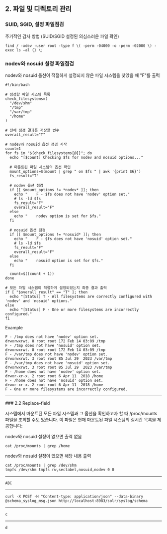## 2. 파일 및 디렉토리 관리

### SUID, SGID, 설정 파일점검

주기적인 감사 방법 (SUID/SGID 설정된 의심스러운 파일 확인)
```
find / -xdev -user root -type f \( -perm -04000 -o -perm -02000 \) -exec ls –al {} \;
```

### nodev와 nosuid 설정 파일점검

nodev와 nosuid 옵션이 적절하게 설정되지 않은 파일 시스템을 찾았을 때 "F"를 출력
```
#!/bin/bash

# 점검할 파일 시스템 목록
check_filesystems=(
  "/dev/shm"
  "/tmp"
  "/var/tmp"
  "/home"
)

# 전체 점검 결과를 저장할 변수
overall_result="T"

# nodev와 nosuid 옵션 점검 시작
count=1
for fs in "${check_filesystems[@]}"; do
  echo "[$count] Checking $fs for nodev and nosuid options..."
  
  # 마운트된 파일 시스템의 옵션 확인
  mount_options=$(mount | grep " on $fs " | awk '{print $6}')
  fs_result="T"
  
  # nodev 옵션 점검
  if [[ $mount_options != *nodev* ]]; then
    echo "    F - $fs does not have 'nodev' option set."
    # ls -ld $fs
    fs_result="F"
    overall_result="F"
  else
    echo "    nodev option is set for $fs."
  fi
  
  # nosuid 옵션 점검
  if [[ $mount_options != *nosuid* ]]; then
    echo "    F - $fs does not have 'nosuid' option set."
    # ls -ld $fs
    fs_result="F"
    overall_result="F"
  else
    echo "    nosuid option is set for $fs."
  fi
  
  count=$((count + 1))
done

# 모든 파일 시스템이 적절하게 설정되었는지 최종 결과 출력
if [ "$overall_result" == "T" ]; then
  echo "[Status] T - All filesystems are correctly configured with 'nodev' and 'nosuid' options."
else
  echo "[Status] F - One or more filesystems are incorrectly configured."
fi

```

Example
```
F - /tmp does not have 'nodev' option set.
drwxrwxrwt. 8 root root 172 Feb 14 03:09 /tmp
F - /tmp does not have 'nosuid' option set.
drwxrwxrwt. 8 root root 172 Feb 14 03:09 /tmp
F - /var/tmp does not have 'nodev' option set.
drwxrwxrwt. 3 root root 85 Jul 29  2023 /var/tmp
F - /var/tmp does not have 'nosuid' option set.
drwxrwxrwt. 3 root root 85 Jul 29  2023 /var/tmp
F - /home does not have 'nodev' option set.
drwxr-xr-x. 2 root root 6 Apr 11  2018 /home
F - /home does not have 'nosuid' option set.
drwxr-xr-x. 2 root root 6 Apr 11  2018 /home
F - One or more filesystems are incorrectly configured.
```

<hr/>
### 2.2 Replace-field

시스템에서 마운트된 모든 파일 시스템과 그 옵션을 확인하고자 할 때 /proc/mounts 파일을 조회할 수도 있습니다. 이 파일은 현재 마운트된 파일 시스템의 실시간 목록을 제공합니다:

nodev와 nosuid 설정이 없으면 출력 없음
```
cat /proc/mounts | grep /home
```

nodev와 nosuid 설정이 있으면 해당 내용 출력
```
cat /proc/mounts | grep /dev/shm
tmpfs /dev/shm tmpfs rw,seclabel,nosuid,nodev 0 0
```

<hr/>

```
ABC
```

<hr/>

```
curl -X POST -H "Content-type: application/json" --data-binary @schema_syslog_msg.json http://localhost:8983/solr/syslog/schema
```

<hr/>

```
c
```

<hr/>

```
d
```
